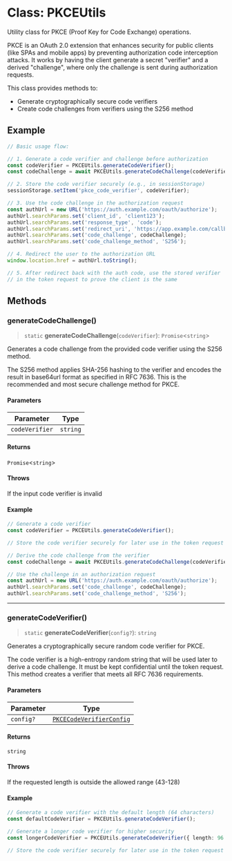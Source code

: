 # Class: PKCEUtils

Utility class for PKCE (Proof Key for Code Exchange) operations.

PKCE is an OAuth 2.0 extension that enhances security for public clients
(like SPAs and mobile apps) by preventing authorization code interception attacks.
It works by having the client generate a secret "verifier" and a derived "challenge",
where only the challenge is sent during authorization requests.

This class provides methods to:
- Generate cryptographically secure code verifiers
- Create code challenges from verifiers using the S256 method

## Example

```typescript
// Basic usage flow:

// 1. Generate a code verifier and challenge before authorization
const codeVerifier = PKCEUtils.generateCodeVerifier();
const codeChallenge = await PKCEUtils.generateCodeChallenge(codeVerifier);

// 2. Store the code verifier securely (e.g., in sessionStorage)
sessionStorage.setItem('pkce_code_verifier', codeVerifier);

// 3. Use the code challenge in the authorization request
const authUrl = new URL('https://auth.example.com/oauth/authorize');
authUrl.searchParams.set('client_id', 'client123');
authUrl.searchParams.set('response_type', 'code');
authUrl.searchParams.set('redirect_uri', 'https://app.example.com/callback');
authUrl.searchParams.set('code_challenge', codeChallenge);
authUrl.searchParams.set('code_challenge_method', 'S256');

// 4. Redirect the user to the authorization URL
window.location.href = authUrl.toString();

// 5. After redirect back with the auth code, use the stored verifier
// in the token request to prove the client is the same
```

## Methods

### generateCodeChallenge()

> `static` **generateCodeChallenge**(`codeVerifier`): `Promise`\<`string`\>

Generates a code challenge from the provided code verifier using the S256 method.

The S256 method applies SHA-256 hashing to the verifier and encodes the result
in base64url format as specified in RFC 7636. This is the recommended and most
secure challenge method for PKCE.

#### Parameters

| Parameter | Type |
| ------ | ------ |
| `codeVerifier` | `string` |

#### Returns

`Promise`\<`string`\>

#### Throws

If the input code verifier is invalid

#### Example

```typescript
// Generate a code verifier
const codeVerifier = PKCEUtils.generateCodeVerifier();

// Store the code verifier securely for later use in the token request

// Derive the code challenge from the verifier
const codeChallenge = await PKCEUtils.generateCodeChallenge(codeVerifier);

// Use the challenge in an authorization request
const authUrl = new URL('https://auth.example.com/oauth/authorize');
authUrl.searchParams.set('code_challenge', codeChallenge);
authUrl.searchParams.set('code_challenge_method', 'S256');
```

***

### generateCodeVerifier()

> `static` **generateCodeVerifier**(`config?`): `string`

Generates a cryptographically secure random code verifier for PKCE.

The code verifier is a high-entropy random string that will be used later
to derive a code challenge. It must be kept confidential until the token request.
This method creates a verifier that meets all RFC 7636 requirements.

#### Parameters

| Parameter | Type |
| ------ | ------ |
| `config?` | [`PKCECodeVerifierConfig`](../type-aliases/PKCECodeVerifierConfig.md) |

#### Returns

`string`

#### Throws

If the requested length is outside the allowed range (43-128)

#### Example

```typescript
// Generate a code verifier with the default length (64 characters)
const defaultCodeVerifier = PKCEUtils.generateCodeVerifier();

// Generate a longer code verifier for higher security
const longerCodeVerifier = PKCEUtils.generateCodeVerifier({ length: 96 });

// Store the code verifier securely for later use in the token request
```
